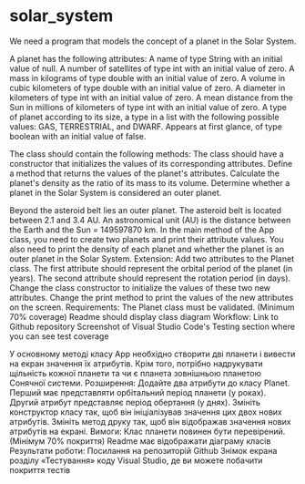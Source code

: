 # solar_system
We need a program that models the concept of a planet in the Solar System.

A planet has the following attributes:
A name of type String with an initial value of null.
A number of satellites of type int with an initial value of zero.
A mass in kilograms of type double with an initial value of zero.
A volume in cubic kilometers of type double with an initial value of zero.
A diameter in kilometers of type int with an initial value of zero.
A mean distance from the Sun in millions of kilometers of type int with an initial value of zero.
A type of planet according to its size, a type in a list with the following possible values: GAS, TERRESTRIAL, and DWARF.
Appears at first glance, of type boolean with an initial value of false.

The class should contain the following methods:
The class should have a constructor that initializes the values ​​of its corresponding attributes.
Define a method that returns the values ​​of the planet's attributes.
Calculate the planet's density as the ratio of its mass to its volume.
Determine whether a planet in the Solar System is considered an outer planet.

Beyond the asteroid belt lies an outer planet. The asteroid belt is located between 2.1 and 3.4 AU. An astronomical unit (AU) is the distance between the Earth and the Sun = 149597870 km.
In the main method of the App class, you need to create two planets and print their attribute values. You also need to print the density of each planet and whether the planet is an outer planet in the Solar System.
Extension:
Add two attributes to the Planet class. The first attribute should represent the orbital period of the planet (in years). The second attribute should represent the rotation period (in days).
Change the class constructor to initialize the values ​​of these two new attributes.
Change the print method to print the values ​​of the new attributes on the screen.
Requirements:
The Planet class must be validated. (Minimum 70% coverage)
Readme should display class diagram
Workflow:
Link to Github repository
Screenshot of Visual Studio Code's Testing section where you can see test coverage


У основному методі класу App необхідно створити дві планети і вивести на екран значення їх атрибутів. Крім того, потрібно надрукувати щільність кожної планети та чи є планета зовнішньою планетою Сонячної системи.
Розширення:
Додайте два атрибути до класу Planet. Перший має представляти орбітальний період планети (у роках). Другий атрибут представляє період обертання (у днях).
Змініть конструктор класу так, щоб він ініціалізував значення цих двох нових атрибутів.
Змініть метод друку так, щоб він відображав значення нових атрибутів на екрані.
Вимоги:
Клас планети повинен бути перевірений. (Мінімум 70% покриття)
Readme має відображати діаграму класів
Результати роботи:
Посилання на репозиторій Github
Знімок екрана розділу «Тестування» коду Visual Studio, де ви можете побачити покриття тестів